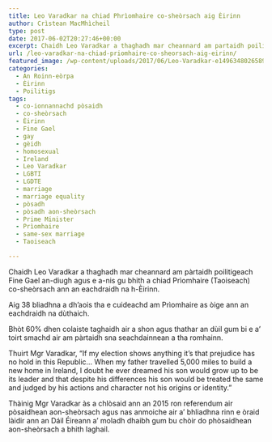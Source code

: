 ```yaml
---
title: Leo Varadkar na chiad Phrìomhaire co-sheòrsach aig Èirinn
author: Crìstean MacMhìcheil
type: post
date: 2017-06-02T20:27:46+00:00
excerpt: Chaidh Leo Varadkar a thaghadh mar cheannard am partaidh poilitigeach Fine Gael an-diugh agus e a-nis gu bhith a chiad Prìomhaire (Taoiseach) co-sheòrsach ann an eachdraidh na h-Èirinn.
url: /leo-varadkar-na-chiad-priomhaire-co-sheorsach-aig-eirinn/
featured_image: /wp-content/uploads/2017/06/Leo-Varadkar-e1496348026589-1.jpg
categories:
  - An Roinn-eòrpa
  - Èirinn
  - Poilitigs
tags:
  - co-ionnannachd pòsaidh
  - co-sheòrsach
  - Èirinn
  - Fine Gael
  - gay
  - gèidh
  - homosexual
  - Ireland
  - Leo Varadkar
  - LGBTI
  - LGDTE
  - marriage
  - marriage equality
  - pòsadh
  - pòsadh aon-sheòrsach
  - Prime Minister
  - Prìomhaire
  - same-sex marriage
  - Taoiseach

---
```

Chaidh Leo Varadkar a thaghadh mar cheannard am pàrtaidh poilitigeach Fine Gael an-diugh agus e a-nis gu bhith a chiad Prìomhaire (Taoiseach) co-sheòrsach ann an eachdraidh na h-Èirinn.

Aig 38 bliadhna a dh&#8217;aois tha e cuideachd am Prìomhaire as òige ann an eachdraidh na dùthaich.

Bhòt 60% dhen colaiste taghaidh air a shon agus thathar an dùil gum bi e a&#8217; toirt smachd air am pàrtaidh sna seachdainnean a tha romhainn.

Thuirt Mgr Varadkar, &#8220;If my election shows anything it&#8217;s that prejudice has no hold in this Republic&#8230; When my father travelled 5,000 miles to build a new home in Ireland, I doubt he ever dreamed his son would grow up to be its leader and that despite his differences his son would be treated the same and judged by his actions and character not his origins or identity.&#8221;

<p style="text-align: center;">
</p>

Thàinig Mgr Varadkar às a chlòsaid ann an 2015 ron referendum air pòsaidhean aon-sheòrsach agus nas anmoiche air a&#8217; bhliadhna rinn e òraid làidir ann an Dáil Éireann a&#8217; moladh dhaibh gum bu chòir do phòsaidhean aon-sheòrsach a bhith laghail.

<p style="text-align: center;">
</p>